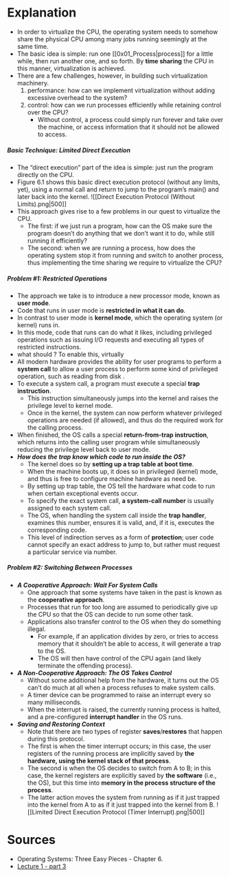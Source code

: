 # Explanation
- In order to virtualize the CPU, the operating system needs to somehow share the physical CPU among many jobs running seemingly at the same time. 
- The basic idea is simple: run one [[0x01_Process|process]] for a little while, then run another one, and so forth. By **time sharing** the CPU in this manner, virtualization is achieved.
- There are a few challenges, however, in building such virtualization machinery.
	1. performance: how can we implement virtualization without adding excessive overhead to the system?
	2. control: how can we run processes efficiently while retaining control over the CPU?
		- Without control, a process could simply run forever and take over the machine, or access information that it should not be allowed to access.
##### Basic Technique: Limited Direct Execution
- The “direct execution” part of the idea is simple: just run the program directly on the CPU.
- Figure 6.1 shows this basic direct execution protocol (without any limits, yet), using a normal call and return to jump to the program’s main() and later back into the kernel.
    ![[Direct Execution Protocol (Without Limits).png|500]]
- This approach gives rise to a few problems in our quest to virtualize the CPU. 
	- The first: if we just run a program, how can the OS make sure the program doesn’t do anything that we don’t want it to do, while still running it efficiently? 
	- The second: when we are running a process, how does the operating system stop it from running and switch to another process, thus implementing the time sharing we require to virtualize the CPU?
##### Problem #1: Restricted Operations
- The approach we take is to introduce a new processor mode, known as **user mode**.
- Code that runs in user mode is **restricted in what it can do**.
- In contrast to user mode is **kernel mode**, which the operating system (or kernel) runs in.
- In this mode, code that runs can do what it likes, including privileged operations such as issuing I/O requests and executing all types of restricted instructions.
- what should ? To enable this, virtually 
- All modern hardware provides the ability for user programs to perform a **system call** to allow a user process to perform some kind of privileged operation, such as reading from disk .
- To execute a system call, a program must execute a special **trap instruction**. 
	- This instruction simultaneously jumps into the kernel and raises the privilege level to kernel mode. 
	- Once in the kernel, the system can now perform whatever privileged operations are needed (if allowed), and thus do the required work for the calling process. 
- When finished, the OS calls a special **return-from-trap instruction**, which returns into the calling user program while simultaneously reducing the privilege level back to user mode.
- **_How does the trap know which code to run inside the OS?_**
	- The kernel does so by **setting up a trap table at boot time**.
	- When the machine boots up, it does so in privileged (kernel) mode, and thus is free to configure machine hardware as need be.
	- By setting up trap table, the OS tell the hardware what code to run when certain exceptional events occur.
	- To specify the exact system call, **a system-call number** is usually assigned to each system call. 
	- The OS, when handling the system call inside the **trap handler**, examines this number, ensures it is valid, and, if it is, executes the corresponding code. 
	- This level of indirection serves as a form of **protection**; user code cannot specify an exact address to jump to, but rather must request a particular service via number.
##### Problem #2: Switching Between Processes
- **_A Cooperative Approach: Wait For System Calls_**
	- One approach that some systems have taken in the past is known as the **cooperative approach**.
	- Processes that run for too long are assumed to periodically give up the CPU so that the OS can decide to run some other task.
	- Applications also transfer control to the OS when they do something illegal. 
		- For example, if an application divides by zero, or tries to access memory that it shouldn’t be able to access, it will generate a trap to the OS. 
		- The OS will then have control of the CPU again (and likely terminate the offending process).
- **_A Non-Cooperative Approach: The OS Takes Control_**
	- Without some additional help from the hardware, it turns out the OS can’t do much at all when a process refuses to make system calls.
	- A timer device can be programmed to raise an interrupt every so many milliseconds.
	- When the interrupt is raised, the currently running process is halted, and a pre-configured **interrupt handler** in the OS runs.
- **_Saving and Restoring Context_**
	- Note that there are two types of register **saves**/**restores** that happen during this protocol. 
	- The first is when the timer interrupt occurs; in this case, the user registers of the running process are implicitly saved by **the hardware, using the kernel stack of that process**. 
	- The second is when the OS decides to switch from A to B; in this case, the kernel registers are explicitly saved by **the software** (i.e., the OS), but this time into **memory in the process structure of the process**. 
	- The latter action moves the system from running as if it just trapped into the kernel from A to as if it just trapped into the kernel from B.
	   ![[Limited Direct Execution Protocol (Timer Interrupt).png|500]]
# Sources
- Operating Systems: Three Easy Pieces - Chapter 6.
- [Lecture 1 - part 3](https://youtu.be/LVxN7ZkGh3w)